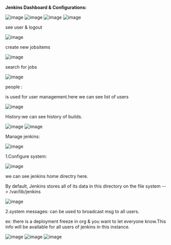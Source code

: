**Jenkins Dashboard & Configurations:**

![image](https://user-images.githubusercontent.com/107674435/176848020-e08a17c1-31cb-43cc-b75a-fcd94f4c9e66.png)
![image](https://user-images.githubusercontent.com/107674435/176848390-174e5790-43e7-4b05-93d2-f8680032ac80.png)
![image](https://user-images.githubusercontent.com/107674435/176850691-6618974d-ff94-4116-909d-de6109b79239.png)
![image](https://user-images.githubusercontent.com/107674435/176850758-816082b8-d327-4492-a87b-125ea00fbe4e.png)

see user & logout

![image](https://user-images.githubusercontent.com/107674435/176851660-833c5d34-f5ff-4060-ad45-4260c0a2978f.png)

create new jobsitems

![image](https://user-images.githubusercontent.com/107674435/176851797-2240a13c-2387-40f2-9086-7615ae582839.png)

search for jobs

![image](https://user-images.githubusercontent.com/107674435/176851068-445a80ab-8a53-4593-9bf5-f8a772c07509.png)

people : 

is used for user management.here we can see list of users

![image](https://user-images.githubusercontent.com/107674435/176888670-d02c1e46-3237-4021-8e93-6d78eb4b4f89.png)

History:we can see history of builds.

![image](https://user-images.githubusercontent.com/107674435/176889223-040ab939-6591-4943-9e2b-aba77085e07d.png)
![image](https://user-images.githubusercontent.com/107674435/176889369-bcdea6f6-d18d-447a-b394-07aabbaf5a21.png)

Manage jenkins:

![image](https://user-images.githubusercontent.com/107674435/176890703-1c94f674-19c4-4ab8-823c-2754a28d37e8.png)

1.Configure system:

![image](https://user-images.githubusercontent.com/107674435/176890786-6a6cd868-7806-4dca-8d82-4e348eba2387.png)

we can see jenkins home directry here.

By default, Jenkins stores all of its data in this directory on the file system --> /var/lib/jenkins

![image](https://user-images.githubusercontent.com/107674435/176891211-006e09cc-2930-4b6e-be6f-f8a9a90489e3.png)

2.system messages: can be used to broadcast msg to all users.

ex: there is a deployment freeze in org & you want to let everyone know.This info will be available for all users of jenkins in this instance.

![image](https://user-images.githubusercontent.com/107674435/176891949-4947333c-4510-4d13-af6c-033319aa7cf2.png)
![image](https://user-images.githubusercontent.com/107674435/176892097-cfa359e6-f8f8-46b6-abbf-62f4e3e3059f.png)
![image](https://user-images.githubusercontent.com/107674435/176892768-7717060d-e860-4e8d-b9a2-59497d1f5f31.png)














